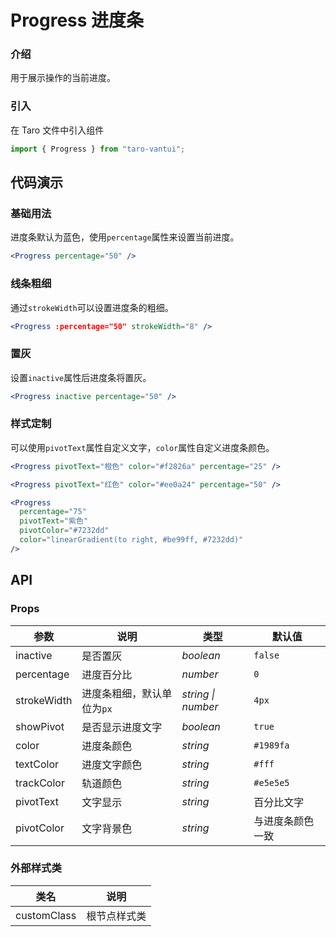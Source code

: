 # Progress 进度条

### 介绍

用于展示操作的当前进度。

### 引入

在 Taro 文件中引入组件

```javascript
import { Progress } from "taro-vantui"; 
```

## 代码演示

### 基础用法

进度条默认为蓝色，使用`percentage`属性来设置当前进度。

```jsx
<Progress percentage="50" /> 
```

### 线条粗细

通过`strokeWidth`可以设置进度条的粗细。

```jsx
<Progress :percentage="50" strokeWidth="8" /> 
```

### 置灰

设置`inactive`属性后进度条将置灰。

```jsx
<Progress inactive percentage="50" /> 
```

### 样式定制

可以使用`pivotText`属性自定义文字，`color`属性自定义进度条颜色。

```jsx
<Progress pivotText="橙色" color="#f2826a" percentage="25" />

<Progress pivotText="红色" color="#ee0a24" percentage="50" />

<Progress
  percentage="75"
  pivotText="紫色"
  pivotColor="#7232dd"
  color="linearGradient(to right, #be99ff, #7232dd)"
/> 
```

## API

### Props

| 参数 | 说明 | 类型 | 默认值 |
| --- | --- | --- | --- |
| inactive | 是否置灰 | _boolean_ | `false` |
| percentage | 进度百分比 | _number_ | `0` |
| strokeWidth | 进度条粗细，默认单位为`px` | _string \| number_ | `4px` |
| showPivot | 是否显示进度文字 | _boolean_ | `true` |
| color | 进度条颜色 | _string_ | `#1989fa` |
| textColor | 进度文字颜色 | _string_ | `#fff` |
| trackColor | 轨道颜色 | _string_ | `#e5e5e5` |
| pivotText | 文字显示 | _string_ | 百分比文字 |
| pivotColor | 文字背景色 | _string_ | 与进度条颜色一致 |

### 外部样式类

| 类名         | 说明         |
| ------------ | ------------ |
| customClass | 根节点样式类 |
